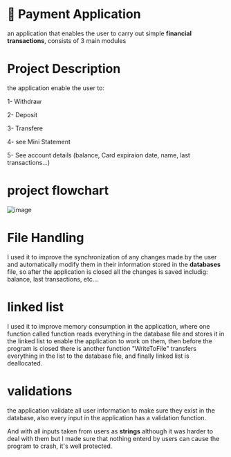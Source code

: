# 🏦 Payment Application
an application that enables the user to carry out simple **financial transactions**, consists of 3 main modules
# Project Description
the application enable the user to:

1- Withdraw

2- Deposit

3- Transfere 

4- see Mini Statement

5- See account details (balance, Card expiraion date, name, last transactions...)

# project flowchart

![image](https://github.com/raghadislam/ATM_machine_project/assets/112733878/5cb67134-af19-46ee-b04f-f1beae02cc0d)

# File Handling
I used it to improve the synchronization of any changes made by the user and automatically modify them in their information stored in the **databases** file, so after the application is closed all the changes is saved includig: balance, last transactions, etc...

# linked list 
I used it to improve memory consumption in the application, where one function called function reads everything in the database file and stores it in the linked list to enable the application to work on them, then before the program is closed there is another function "WriteToFile" transfers everything in the list to the database file, and finally linked list is deallocated.

# validations
the application validate all user information to make sure they exist in the database, also every input in the application has a validation function.

And with all inputs taken from users as **strings** although it was harder to deal with them but I made sure that nothing enterd by users can cause the program to crash, it's well protected.

